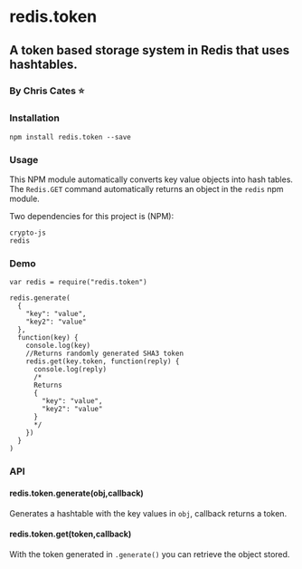 # redis.token
## A token based storage system in Redis that uses hashtables.
### By Chris Cates :star:

### Installation
```
npm install redis.token --save
```

### Usage

This NPM module automatically converts key value objects into hash tables.
The `Redis.GET` command automatically returns an object in the `redis` npm module.

Two dependencies for this project is (NPM):

```
crypto-js
redis
```

### Demo

```
var redis = require("redis.token")

redis.generate(
  {
    "key": "value",
    "key2": "value"
  },
  function(key) {
    console.log(key)
    //Returns randomly generated SHA3 token
    redis.get(key.token, function(reply) {
      console.log(reply)
      /*
      Returns
      {
        "key": "value",
        "key2": "value"
      }
      */
    })
  }
)
```

### API

#### redis.token.generate(obj,callback)

Generates a hashtable with the key values in `obj`, callback returns a token.

#### redis.token.get(token,callback)

With the token generated in `.generate()` you can retrieve the object stored.
